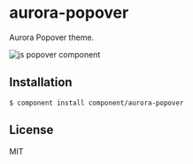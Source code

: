 
# aurora-popover

  Aurora Popover theme.

  ![js popover component](http://f.cl.ly/items/282X271J2Y1s1P342o02/Screen%20Shot%202012-08-02%20at%205.07.07%20PM.png)

## Installation

    $ component install component/aurora-popover

## License

  MIT
